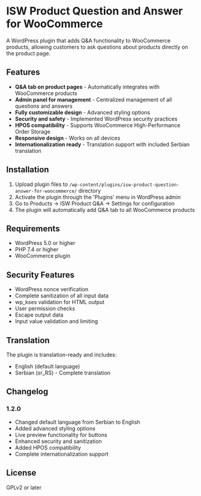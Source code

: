 # ISW Product Question and Answer for WooCommerce

A WordPress plugin that adds Q&A functionality to WooCommerce products, allowing customers to ask questions about products directly on the product page.

## Features

- **Q&A tab on product pages** - Automatically integrates with WooCommerce products
- **Admin panel for management** - Centralized management of all questions and answers
- **Fully customizable design** - Advanced styling options
- **Security and safety** - Implemented WordPress security practices
- **HPOS compatibility** - Supports WooCommerce High-Performance Order Storage
- **Responsive design** - Works on all devices
- **Internationalization ready** - Translation support with included Serbian translation

## Installation

1. Upload plugin files to `/wp-content/plugins/isw-product-question-answer-for-woocommerce/` directory
2. Activate the plugin through the 'Plugins' menu in WordPress admin
3. Go to Products → ISW Product Q&A → Settings for configuration
4. The plugin will automatically add Q&A tab to all WooCommerce products

## Requirements

- WordPress 5.0 or higher
- PHP 7.4 or higher
- WooCommerce plugin

## Security Features

- WordPress nonce verification
- Complete sanitization of all input data
- wp_kses validation for HTML output
- User permission checks
- Escape output data
- Input value validation and limiting

## Translation

The plugin is translation-ready and includes:
- English (default language)
- Serbian (sr_RS) - Complete translation

## Changelog

### 1.2.0
- Changed default language from Serbian to English
- Added advanced styling options
- Live preview functionality for buttons
- Enhanced security and sanitization
- Added HPOS compatibility
- Complete internationalization support

## License

GPLv2 or later
